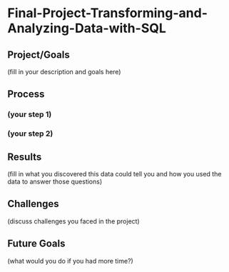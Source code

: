 # Final-Project-Transforming-and-Analyzing-Data-with-SQL

## Project/Goals
(fill in your description and goals here)

## Process
### (your step 1)
### (your step 2)

## Results
(fill in what you discovered this data could tell you and how you used the data to answer those questions)
 
## Challenges 
(discuss challenges you faced in the project)

## Future Goals
(what would you do if you had more time?)
